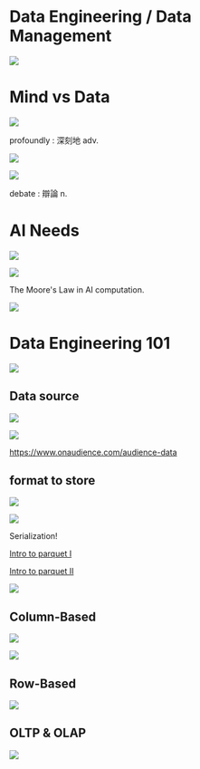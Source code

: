 # Data Engineering / Data Management

<img src='./asserts/3_1.png'></img>

# Mind vs Data

<img src='./asserts/3_2.png'></img>

profoundly : 深刻地 adv.

<img src='./asserts/3_3.png'></img>

<img src='./asserts/3_4.png'></img>

debate : 辯論 n.

# AI Needs

<img src='./asserts/3_5.png'></img>

<img src='./asserts/3_6.png'></img>

The Moore's Law in AI computation.

<img src='./asserts/3_7.png'></img>

# Data Engineering 101

<img src='./asserts/3_8.png'></img>

## Data source

<img src='./asserts/3_9.png'></img>

<img src='./asserts/3_10.png'></img>

https://www.onaudience.com/audience-data

## format to store

<img src='./asserts/3_11.png'></img>

<img src='./asserts/3_12.png'></img>

Serialization! 

[Intro to parquet I](https://codertw.com/%E7%A8%8B%E5%BC%8F%E8%AA%9E%E8%A8%80/406598/)

[Intro to parquet II](https://www.itread01.com/content/1520454216.html)

<img src='./asserts/3_13.png'></img>

## Column-Based

<img src='./asserts/3_13.png'></img>

<img src='./asserts/3_14.png'></img>

## Row-Based

<img src='./asserts/3_15.png'></img>

## OLTP & OLAP

<img src='./asserts/3_16.png'></img>
